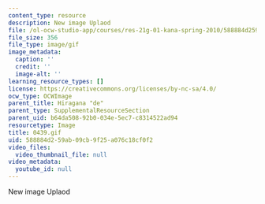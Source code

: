 ```yaml
---
content_type: resource
description: New image Uplaod
file: /ol-ocw-studio-app/courses/res-21g-01-kana-spring-2010/588884d259ab09cb9f25a076c18cf0f2_0439.gif
file_size: 356
file_type: image/gif
image_metadata:
  caption: ''
  credit: ''
  image-alt: ''
learning_resource_types: []
license: https://creativecommons.org/licenses/by-nc-sa/4.0/
ocw_type: OCWImage
parent_title: Hiragana "de"
parent_type: SupplementalResourceSection
parent_uid: b64da508-92b0-034e-5ec7-c8314522ad94
resourcetype: Image
title: 0439.gif
uid: 588884d2-59ab-09cb-9f25-a076c18cf0f2
video_files:
  video_thumbnail_file: null
video_metadata:
  youtube_id: null
---
```

New image Uplaod